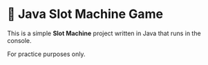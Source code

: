 # 🎰 Java Slot Machine Game

This is a simple **Slot Machine** project written in Java that runs in the console. 

For practice purposes only.

